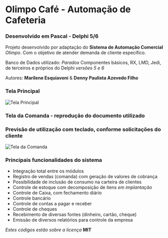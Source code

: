# Olimpo Café - Automação de Cafeteria

### Desenvolvido em Pascal - Delphi 5/6

Projeto desenvolvido por adaptação do **Sistema de Automação Comercial** _Olimpo_.
Com o objetivo de atender demanda de cliente específico.

Banco de Dados utilizado: _Paradox_
Componentes básicos, RX, LMD, Jedi, de terceiros e próprios do Delphi _versões 5 e 6_

Autores: **Marilene Esquiavoni** & **Denny Paulista Azevedo Filho**<copyright holders>

### Tela Principal

![Tela Principal](https://mdcursos.dev.br/img/sisdesk/TelaPriOlimpoCafe.png)

### Tela da Comanda - reprodução do documento utilizado

### Previsão de utilização com teclado, conforme solicitações do cliente

![Tela da Comanda](https://mdcursos.dev.br/img/sisdesk/TelaComanda.png)

### Principais funcionalidades do sistema

- Integração total entre os módulos
- Registro de vendas (comanda) com geração de valores de cobrança
- Possibilidade de inclusão de consumo na carteira de clientes
- Controle de estoque com decomposição de itens _em implantação_
- Controle de Caixa, com fechamento diário
- Controle bancário
- Controle de contas a pagar e receber
- Controle de cheques
- Recebimento de diversas fontes (dinheiro, cartão, cheque)
- Emissão de diversos relatórios para controle da empresa

_Estes códigos estão sobre a licença_ **MIT**


